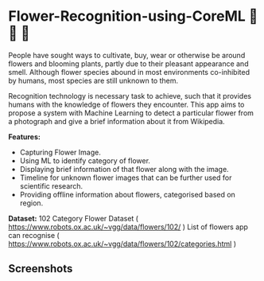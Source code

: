 # Flower-Recognition-using-CoreML 🌺 🌼 🌹 

People have sought ways to cultivate, buy, wear or otherwise be around flowers and blooming plants, partly due to their pleasant appearance and smell. Although flower species abound in most environments co-inhibited by humans, most species are still unknown to them. 

Recognition technology is necessary task to achieve, such that it provides humans with the knowledge of flowers they encounter. 
This app aims to propose a system with Machine Learning to detect a particular flower from a photograph and give a brief information about it from Wikipedia.

**Features:**
- Capturing Flower Image.
- Using ML to identify category of flower.
- Displaying brief information of that flower along with the image.
- Timeline for unknown flower images that can be further used for scientific research.
- Providing offline information about flowers, categorised based on region.

**Dataset:**
102 Category Flower Dataset ( https://www.robots.ox.ac.uk/~vgg/data/flowers/102/ )
List of flowers app can recognise ( https://www.robots.ox.ac.uk/~vgg/data/flowers/102/categories.html )

## Screenshots
